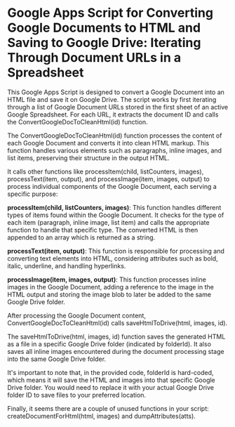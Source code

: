 # Google Apps Script for Converting Google Documents to HTML and Saving to Google Drive: Iterating Through Document URLs in a Spreadsheet

This Google Apps Script is designed to convert a Google Document into an HTML file and save it on Google Drive. The script works by first iterating through a list of Google Document URLs stored in the first sheet of an active Google Spreadsheet. For each URL, it extracts the document ID and calls the ConvertGoogleDocToCleanHtml(id) function.

The ConvertGoogleDocToCleanHtml(id) function processes the content of each Google Document and converts it into clean HTML markup. This function handles various elements such as paragraphs, inline images, and list items, preserving their structure in the output HTML.

It calls other functions like processItem(child, listCounters, images), processText(item, output), and processImage(item, images, output) to process individual components of the Google Document, each serving a specific purpose:

**processItem(child, listCounters, images)**: This function handles different types of items found within the Google Document. It checks for the type of each item (paragraph, inline image, list item) and calls the appropriate function to handle that specific type. The converted HTML is then appended to an array which is returned as a string.

**processText(item, output)**: This function is responsible for processing and converting text elements into HTML, considering attributes such as bold, italic, underline, and handling hyperlinks.

**processImage(item, images, output)**: This function processes inline images in the Google Document, adding a reference to the image in the HTML output and storing the image blob to later be added to the same Google Drive folder.

After processing the Google Document content, ConvertGoogleDocToCleanHtml(id) calls saveHtmlToDrive(html, images, id).

The saveHtmlToDrive(html, images, id) function saves the generated HTML as a file in a specific Google Drive folder (indicated by folderId). It also saves all inline images encountered during the document processing stage into the same Google Drive folder.

It's important to note that, in the provided code, folderId is hard-coded, which means it will save the HTML and images into that specific Google Drive folder. You would need to replace it with your actual Google Drive folder ID to save files to your preferred location.

Finally, it seems there are a couple of unused functions in your script: createDocumentForHtml(html, images) and dumpAttributes(atts).
